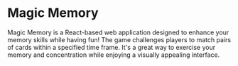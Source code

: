 # Magic Memory

Magic Memory is a React-based web application designed to enhance your memory skills while having fun! The game challenges players to match pairs of cards within a specified time frame. It's a great way to exercise your memory and concentration while enjoying a visually appealing interface.